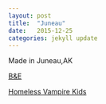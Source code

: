 ```yaml
---
layout: post
title:  "Juneau"
date:   2015-12-25
categories: jekyll update
---
```


Made in Juneau,AK

[B&E](https://vimeo.com/149984414)

[Homeless Vampire Kids](https://vimeo.com/149986108)





[jekyll-docs]: http://jekyllrb.com/docs/home
[jekyll-gh]:   https://github.com/jekyll/jekyll
[jekyll-talk]: https://talk.jekyllrb.com/
